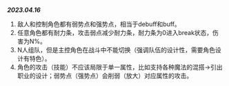 ***2023.04.16***

1. 敌人和控制角色都有弱势点和强势点，相当于debuff和buff。
2. 任意角色都有耐力条，攻击弱点减少耐力条，耐力条为0进入break状态，伤害为N%。
3. N人组队，但是主控角色在战斗中不能切换（强调队伍的设计性，需要角色设计有特色）。
4. 角色的攻击（技能）不应该局限于单一属性，比如支持各种魔法的混搭->引出职业的设计；弱势点（强势点）会削弱（放大）对应属性的攻击。

